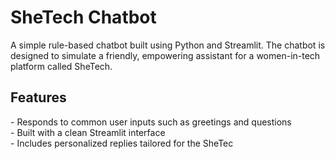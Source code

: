 # SheTech Chatbot

A simple rule-based chatbot built using Python and Streamlit. The chatbot is designed to simulate a friendly, empowering assistant for a women-in-tech platform called SheTech.

## Features

\- Responds to common user inputs such as greetings and questions  
\- Built with a clean Streamlit interface  
\- Includes personalized replies tailored for the SheTec
